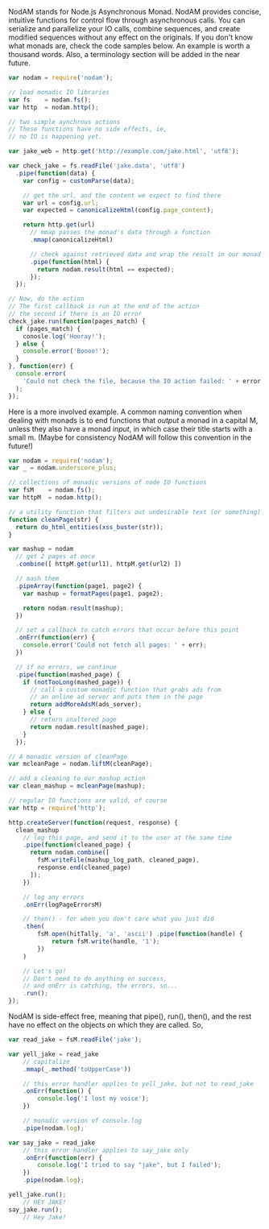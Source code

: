 NodAM stands for Node.js Asynchronous Monad. NodAM provides concise,
intuitive functions for control flow through asynchronous calls. You
can serialize and parallelize your IO calls, combine sequences, and
create modified sequences without any effect on the originals. If
you don't know what monads are, check the code samples below. An example
is worth a thousand words. Also, a terminology section will be added
in the near future.

```javascript
var nodam = require('nodam');

// load monadic IO libraries
var fs    = nodam.fs();
var http  = nodam.http();

// two simple aynchrous actions
// These functions have no side effects, ie, 
// no IO is happening yet.

var jake_web = http.get('http://example.com/jake.html', 'utf8');

var check_jake = fs.readFile('jake.data', 'utf8')
  .pipe(function(data) {
    var config = customParse(data);

    // get the url, and the content we expect to find there
    var url = config.url;
    var expected = canonicalizeHtml(config.page_content);

    return http.get(url)
      // mmap passes the monad's data through a function
      .mmap(canonicalizeHtml)

      // check against retrieved data and wrap the result in our monad
      .pipe(function(html) {
        return nodam.result(html == expected);
      });
  });

// Now, do the action
// The first callback is run at the end of the action
// the second if there is an IO error
check_jake.run(function(pages_match) {
  if (pages_match) {
    conosle.log('Hooray!');
  } else {
    console.error('Boooo!');
  }
}, function(err) {
  console.error(
    'Could not check the file, because the IO action failed: ' + error
  );
});
```

Here is a more involved example. A common naming convention when dealing
with monads is to end functions that _output_ a monad in a capital M,
unless they also have a monad _input_, in which case their title starts
with a small m. (Maybe for consistency NodAM will follow this convention
in the future!)

```javascript
var nodam = require('nodam');
var _ = nodam.underscore_plus;

// collections of monadic versions of node IO functions
var fsM    = nodam.fs();
var httpM  = nodam.http();

// a utility function that filters out undesirable text (or something)
function cleanPage(str) {
  return do_html_entities(xss_buster(str));
}

var mashup = nodam
  // get 2 pages at once
  .combine([ httpM.get(url1), httpM.get(url2) ])

  // mash them
  .pipeArray(function(page1, page2) {
    var mashup = formatPages(page1, page2);

    return nodam.result(mashup);
  })

  // set a callback to catch errors that occur before this point
  .onErr(function(err) {
    console.error('Could not fetch all pages: ' + err);
  })

  // if no errors, we continue
  .pipe(function(mashed_page) {
    if (notTooLong(mashed_page)) {
      // call a custom monadic function that grabs ads from
      // an online ad server and puts them in the page
      return addMoreAdsM(ads_server);
    } else {
      // return unaltered page
      return nodam.result(mashed_page);
    }
  });

// A monadic version of cleanPage
var mcleanPage = nodam.liftM(cleanPage);

// add a cleaning to our mashup action
var clean_mashup = mcleanPage(mashup);

// regular IO functions are valid, of course
var http = require('http');

http.createServer(function(request, response) {
  clean_mashup
    // log this page, and send it to the user at the same time
    .pipe(function(cleaned_page) {
      return nodam.combine([
        fsM.writeFile(mashup_log_path, cleaned_page),
        response.end(cleaned_page)
      ]);
    })

    // log any errors
    .onErr(logPageErrorsM)

    // then() - for when you don't care what you just did
    .then(
        fsM.open(hitTally, 'a', 'ascii') .pipe(function(handle) {
            return fsM.write(handle, '1');
        })
    )

    // Let's go!
    // Don't need to do anything on success,
    // and onErr is catching, the errors, so...
    .run();
});
```

NodAM is side-effect free, meaning that pipe(), run(), then(), and the rest
have no effect on the objects on which they are called. So,

```javascript
var read_jake = fsM.readFile('jake');

var yell_jake = read_jake
	// capitalize
	.mmap(_.method('toUpperCase'))

	// this error handler applies to yell_jake, but not to read_jake
	.onErr(function() {
		console.log('I lost my voice');
	})

	// monadic version of console.log
	.pipe(nodam.log);

var say_jake = read_jake
	// this error handler applies to say_jake only
	.onErr(function(err) {
		console.log('I tried to say "jake", but I failed');
	})
	.pipe(nodam.log);

yell_jake.run();
	// HEY JAKE!
say_jake.run();
	// Hey Jake!
```
